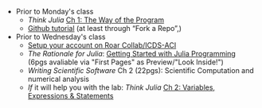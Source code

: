 - Prior to Monday's class
   + _Think Julia_ [Ch 1: The Way of the Program](https://benlauwens.github.io/ThinkJulia.jl/latest/book.html#chap01)
   + [Github tutorial](https://help.github.com/articles/set-up-git) (at least through “Fork a Repo”,)
- Prior to Wednesday's class
   + [Setup your account on Roar Collab/ICDS-ACI](/tips/roar/)
   + _The Rationale for Julia_: [Getting Started with Julia Programming](https://www.amazon.com/Getting-started-Julia-Programming-Language/dp/178328479X/ref=sr_1_1?ie=UTF8&qid=1440428871&sr=8-1&keywords=getting+started+julia&pebp=1440428874415&perid=1J9MNTNKZ1S134VDRWMC) (6pgs avaliable via "First Pages" as Preview/"Look Inside!")
   + _Writing Scientific Software_ Ch 2 (22pgs): Scientific Computation and numerical analysis
   + _If_ it will help you with the lab:  _Think Julia_ [Ch 2: Variables, Expressions & Statements](https://benlauwens.github.io/ThinkJulia.jl/latest/book.html#chap02)
